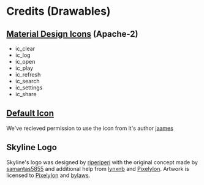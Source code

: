 # Credits (Drawables)
## [Material Design Icons](https://material.io/resources/icons) (Apache-2)
* ic_clear
* ic_log
* ic_open
* ic_play
* ic_refresh
* ic_search
* ic_settings
* ic_share
## [Default Icon](https://github.com/switchbrew/libnx/blob/master/nx/default_icon.jpg)
We've recieved permission to use the icon from it's author [jaames](https://github.com/jaames)
## Skyline Logo
Skyline's logo was designed by [riperiperi](https://github.com/riperiperi) with the original concept made by [samantas5855](https://github.com/samantas5855) and additional help from [lynxnb](https://github.com/lynxnb) and [PixelyIon](https://github.com/PixelyIon). Artwork is licensed to [PixelyIon](https://github.com/PixelyIon) and [bylaws](https://github.com/bylaws).